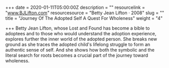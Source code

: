 +++
date = 2020-01-11T05:00:00Z
description = ""
resourcelink = "www.BJLifton.com"
resourcesource = "Betty Jean Lifton · 2008"
slug = ""
title = "Journey Of The Adopted Self A Quest For Wholeness"
weight = "4"

+++
Betty Jean Lifton, whose Lost and Found has become a bible to adoptees and to those who would understand the adoption experience, explores further the inner world of the adopted person. She breaks new ground as she traces the adopted child's lifelong struggle to form an authentic sense of self. And she shows how both the symbolic and the literal search for roots becomes a crucial part of the journey toward wholeness.